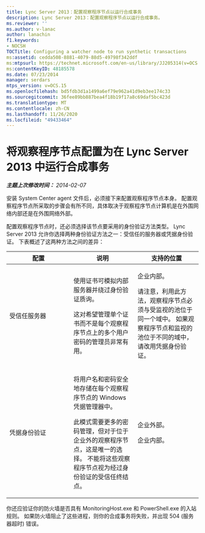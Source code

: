 ```yaml
---
title: Lync Server 2013：配置观察程序节点以运行合成事务
description: Lync Server 2013：配置观察程序节点以运行合成事务。
ms.reviewer: ''
ms.author: v-lanac
author: lanachin
f1.keywords:
- NOCSH
TOCTitle: Configuring a watcher node to run synthetic transactions
ms:assetid: cedda508-8881-4079-88d5-49798f342ddf
ms:mtpsurl: https://technet.microsoft.com/en-us/library/JJ205314(v=OCS.15)
ms:contentKeyID: 48185578
ms.date: 07/23/2014
manager: serdars
mtps_version: v=OCS.15
ms.openlocfilehash: bd5fdb3d1a1499a6ef79e962a41d9eb3ee174c33
ms.sourcegitcommit: 36fee89bb887bea4f18b19f17a8c69daf5bc423d
ms.translationtype: MT
ms.contentlocale: zh-CN
ms.lasthandoff: 11/26/2020
ms.locfileid: "49433464"
---
```

# <a name="configuring-a-watcher-node-to-run-synthetic-transactions-in-lync-server-2013"></a>将观察程序节点配置为在 Lync Server 2013 中运行合成事务

<div data-xmlns="http://www.w3.org/1999/xhtml">

<div class="topic" data-xmlns="http://www.w3.org/1999/xhtml" data-msxsl="urn:schemas-microsoft-com:xslt" data-cs="https://msdn.microsoft.com/">

<div data-asp="https://msdn2.microsoft.com/asp">



</div>

<div id="mainSection">

<div id="mainBody">

<span> </span>

_**主题上次修改时间：** 2014-02-07_

安装 System Center agent 文件后，必须接下来配置观察程序节点本身。 配置观察程序节点所采取的步骤会有所不同，具体取决于观察程序节点计算机是在外围网络内部还是在外围网络外部。

配置观察程序节点时，还必须选择该节点要采用的身份验证方法类型。 Lync Server 2013 允许你选择两种身份验证方法之一：受信任的服务器或凭据身份验证。 下表概述了这两种方法之间的差异：


<table>
<colgroup>
<col style="width: 33%" />
<col style="width: 33%" />
<col style="width: 33%" />
</colgroup>
<thead>
<tr class="header">
<th>配置</th>
<th>说明</th>
<th>支持的位置</th>
</tr>
</thead>
<tbody>
<tr class="odd">
<td><p>受信任服务器</p></td>
<td><p>使用证书可模拟内部服务器并绕过身份验证质询。</p>
<p>这对希望管理单个证书而不是每个观察程序节点上的多个用户密码的管理员非常有用。</p></td>
<td><p>企业内部。</p>
<p>请注意，利用此方法，观察程序节点必须与受监视的池位于同一个域中。 如果观察程序节点和监视的池位于不同的域中，请改用凭据身份验证。</p></td>
</tr>
<tr class="even">
<td><p>凭据身份验证</p></td>
<td><p>将用户名和密码安全地存储在每个观察程序节点的 Windows 凭据管理器中。</p>
<p>此模式需要更多的密码管理，但对于位于企业外的观察程序节点，这是唯一的选择。 不能将这些观察程序节点视为经过身份验证的受信任终结点。</p></td>
<td><p>企业外部。</p>
<p>企业内部。</p></td>
</tr>
</tbody>
</table>


你还应验证你的防火墙是否具有 MonitoringHost.exe 和 PowerShell.exe 的入站规则。 如果防火墙阻止了这些进程，则你的合成事务将失败，并出现 504 (服务器超时) 错误。

</div>

<span> </span>

</div>

</div>

</div>

